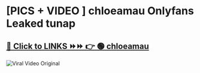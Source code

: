 
 # [PICS + VIDEO ] chloeamau Onlyfans Leaked tunap

## <h2><a href="https://clipsfans.com/chloeamau&ref=git">🔗 Click to LINKS ⏩⏩ 👉 🟢 chloeamau </a></h2>

<a href="https://clipsfans.com/chloeamau&ref=git" rel="nofollow" data-target="animated-image.originalLink"><img src="https://i.ibb.co.com/xMMVF88/686577567.gif" alt="Viral Video Original" style="max-width: 100%; display: inline-block;" data-target="animated-image.originalImage"></a>

